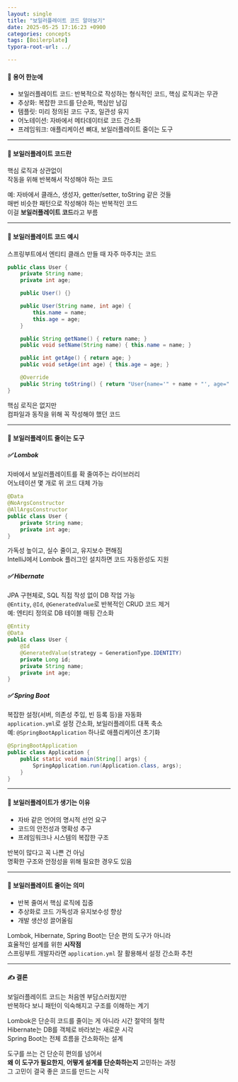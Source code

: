 ```yaml
---
layout: single
title: "보일러플레이트 코드 알아보기"
date: 2025-05-25 17:16:23 +0900
categories: concepts
tags: [Boilerplate]
typora-root-url: ../

---
```


#### 📌 용어 한눈에
- 보일러플레이트 코드: 반복적으로 작성하는 형식적인 코드, 핵심 로직과는 무관  
- 추상화: 복잡한 코드를 단순화, 핵심만 남김  
- 템플릿: 미리 정의된 코드 구조, 일관성 유지  
- 어노테이션: 자바에서 메타데이터로 코드 간소화  
- 프레임워크: 애플리케이션 뼈대, 보일러플레이트 줄이는 도구  

---
#### 📌 보일러플레이트 코드란
핵심 로직과 상관없이  
작동을 위해 반복해서 작성해야 하는 코드  

예: 자바에서 클래스, 생성자, getter/setter, toString 같은 것들  
매번 비슷한 패턴으로 작성해야 하는 반복적인 코드  
이걸 **보일러플레이트 코드**라고 부름  

---
#### 📌 보일러플레이트 코드 예시
스프링부트에서 엔티티 클래스 만들 때 자주 마주치는 코드  

```java
public class User {
    private String name;
    private int age;

    public User() {}

    public User(String name, int age) {
        this.name = name;
        this.age = age;
    }

    public String getName() { return name; }
    public void setName(String name) { this.name = name; }

    public int getAge() { return age; }
    public void setAge(int age) { this.age = age; }

    @Override
    public String toString() { return "User{name='" + name + "', age=" + age + "}"; }
}
```  

핵심 로직은 없지만  
컴파일과 동작을 위해 꼭 작성해야 했던 코드  

---
#### 📌 보일러플레이트 줄이는 도구

##### ✅ Lombok
자바에서 보일러플레이트를 확 줄여주는 라이브러리  
어노테이션 몇 개로 위 코드 대체 가능  

```java
@Data
@NoArgsConstructor
@AllArgsConstructor
public class User {
    private String name;
    private int age;
}
```  

가독성 높이고, 실수 줄이고, 유지보수 편해짐  
IntelliJ에서 Lombok 플러그인 설치하면 코드 자동완성도 지원  

##### ✅ Hibernate
JPA 구현체로, SQL 직접 작성 없이 DB 작업 가능  
`@Entity`, `@Id`, `@GeneratedValue`로 반복적인 CRUD 코드 제거  
예: 엔티티 정의로 DB 테이블 매핑 간소화  

```java
@Entity
@Data
public class User {
    @Id
    @GeneratedValue(strategy = GenerationType.IDENTITY)
    private Long id;
    private String name;
    private int age;
}
```

##### ✅ Spring Boot
복잡한 설정(서버, 의존성 주입, 빈 등록 등)을 자동화  
`application.yml`로 설정 간소화, 보일러플레이트 대폭 축소  
예: `@SpringBootApplication` 하나로 애플리케이션 초기화  

```java
@SpringBootApplication
public class Application {
    public static void main(String[] args) {
        SpringApplication.run(Application.class, args);
    }
}
```

---
#### 📌 보일러플레이트가 생기는 이유
- 자바 같은 언어의 명시적 선언 요구  
- 코드의 안전성과 명확성 추구  
- 프레임워크나 시스템의 복잡한 구조  

반복이 많다고 꼭 나쁜 건 아님  
명확한 구조와 안정성을 위해 필요한 경우도 있음  

---
#### 📌 보일러플레이트 줄이는 의미
- 반복 줄여서 핵심 로직에 집중  
- 추상화로 코드 가독성과 유지보수성 향상  
- 개발 생산성 끌어올림  

Lombok, Hibernate, Spring Boot는 단순 편의 도구가 아니라  
효율적인 설계를 위한 **시작점**  
스프링부트 개발자라면 `application.yml` 잘 활용해서 설정 간소화 추천  

---
#### ✍ 결론
보일러플레이트 코드는 처음엔 부담스러웠지만  
반복하다 보니 패턴이 익숙해지고 구조를 이해하는 계기  

Lombok은 단순히 코드를 줄이는 게 아니라 시간 절약의 철학  
Hibernate는 DB를 객체로 바라보는 새로운 시각  
Spring Boot는 전체 흐름을 간소화하는 설계  

도구를 쓰는 건 단순히 편의를 넘어서  
**왜 이 도구가 필요한지**, **어떻게 설계를 단순화하는지** 고민하는 과정  
그 고민이 결국 좋은 코드를 만드는 시작